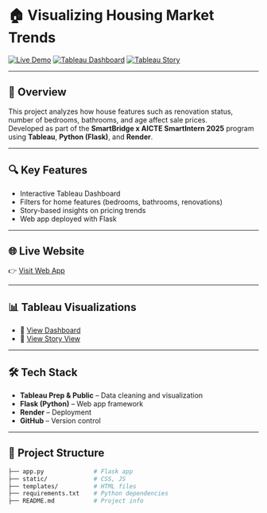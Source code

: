 # 🏠 Visualizing Housing Market Trends

[![Live Demo](https://img.shields.io/badge/View-Live%20Demo-brightgreen)](https://visualizing-housing-market-trend.onrender.com/)
[![Tableau Dashboard](https://img.shields.io/badge/View-Tableau_Dashboard-orange)](https://public.tableau.com/views/Dashboard_17509225202630/Dashboard4)
[![Tableau Story](https://img.shields.io/badge/Explore-Tableau_Story-blueviolet)](https://public.tableau.com/app/profile/ghanta.saibabu/viz/story-1_17509334098390/Story3)

---

## 📌 Overview

This project analyzes how house features such as renovation status, number of bedrooms, bathrooms, and age affect sale prices.  
Developed as part of the **SmartBridge x AICTE SmartIntern 2025** program using **Tableau**, **Python (Flask)**, and **Render**.

---

## 🔍 Key Features

- Interactive Tableau Dashboard  
- Filters for home features (bedrooms, bathrooms, renovations)  
- Story-based insights on pricing trends  
- Web app deployed with Flask

---

## 🌐 Live Website

👉 [Visit Web App](https://visualizing-housing-market-trend.onrender.com/)

---

## 📊 Tableau Visualizations

- 🔶 [View Dashboard](https://public.tableau.com/views/Dashboard_17509225202630/Dashboard4)  
- 📘 [View Story View](https://public.tableau.com/app/profile/ghanta.saibabu/viz/story-1_17509334098390/Story3)

---

## 🛠 Tech Stack

- **Tableau Prep & Public** – Data cleaning and visualization  
- **Flask (Python)** – Web app framework  
- **Render** – Deployment  
- **GitHub** – Version control

---

## 📁 Project Structure

```bash
├── app.py              # Flask app
├── static/             # CSS, JS
├── templates/          # HTML files
├── requirements.txt    # Python dependencies
├── README.md           # Project info
